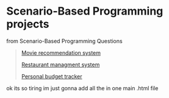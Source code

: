 # Scenario-Based Programming projects
 from Scenario-Based Programming Questions
> [Movie recommendation system](https://scenario-based-programming-projects-29er.vercel.app/)   
> 
> [Restaurant managment system](https://scenario-based-programming-projects-mb2x.vercel.app/)    
>
> [Personal budget tracker](https://scenario-based-programming-projects.vercel.app/)
>  
ok its so tiring im just gonna add all the in one main .html file 
